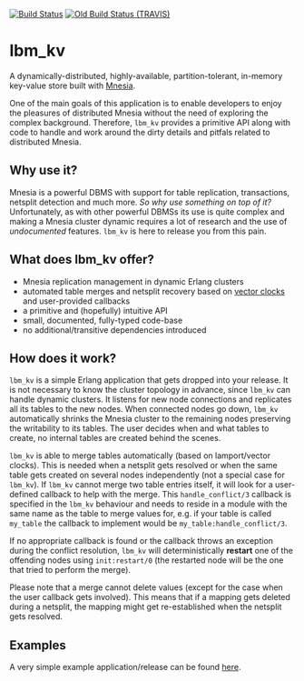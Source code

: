 [![Build Status](https://github.com/lindenbaum/lbm_kv/workflows/.github/workflows/test.yml/badge.svg?branch=master)](https://github.com/lindenbaum/lbm_kv/actions)
[![Old Build Status (TRAVIS)](https://travis-ci.org/lindenbaum/lbm_kv.png?branch=master)](https://travis-ci.org/lindenbaum/lbm_kv)

lbm_kv
======

A dynamically-distributed, highly-available, partition-tolerant, in-memory
key-value store built with [Mnesia](http://www.erlang.org/doc/apps/mnesia/).

One of the main goals of this application is to enable developers to enjoy the
pleasures of distributed Mnesia without the need of exploring the complex
background. Therefore, `lbm_kv` provides a primitive API along with code to
handle and work around the dirty details and pitfals related to distributed
Mnesia.

Why use it?
-----------

Mnesia is a powerful DBMS with support for table replication, transactions,
netsplit detection and much more. _So why use something on top of it?_
Unfortunately, as with other powerful DBMSs its use is quite complex and making
a Mnesia cluster dynamic requires a lot of research and the use of
_undocumented_ features. `lbm_kv` is here to release you from this pain.

What does lbm_kv offer?
-----------------------

* Mnesia replication management in dynamic Erlang clusters
* automated table merges and netsplit recovery based on
  [vector clocks](https://en.wikipedia.org/wiki/Vector_clock) and user-provided
  callbacks
* a primitive and (hopefully) intuitive API
* small, documented, fully-typed code-base
* no additional/transitive dependencies introduced

How does it work?
-----------------

`lbm_kv` is a simple Erlang application that gets dropped into your release. It
is not necessary to know the cluster topology in advance, since `lbm_kv` can
handle dynamic clusters. It listens for new node connections and replicates all
its tables to the new nodes. When connected nodes go down, `lbm_kv`
automatically shrinks the Mnesia cluster to the remaining nodes preserving the
writability to its tables. The user decides when and what tables to create, no
internal tables are created behind the scenes.

`lbm_kv` is able to merge tables automatically (based on lamport/vector clocks).
This is needed when a netsplit gets resolved or when the same table gets created
on several nodes independently (not a special case for `lbm_kv`). If `lbm_kv`
cannot merge two table entries itself, it will look for a user-defined callback
to help with the merge. This `handle_conflict/3` callback is specified in the
`lbm_kv` behaviour and needs to reside in a module with the same name as the
table to merge values for, e.g. if your table is called `my_table` the callback
to implement would be `my_table:handle_conflict/3`.

If no appropriate callback is found or the callback throws an exception during
the conflict resolution, `lbm_kv` will deterministically __restart__ one of the
offending nodes using `init:restart/0` (the restarted node will be the one that
tried to perform the merge).

Please note that a merge cannot delete values (except for the case when the
user callback gets involved). This means that if a mapping gets deleted during
a netsplit, the mapping might get re-established when the netsplit gets
resolved.

Examples
--------

A very simple example application/release can be found
[here](https://github.com/lindenbaum/sequencer_sample).
